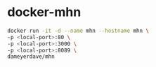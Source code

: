 # docker-mhn
```bash
docker run -it -d --name mhn --hostname mhn \
-p <local-port>:80 \
-p <local-port>:3000 \
-p <local-port>:8089 \
dameyerdave/mhn
```
